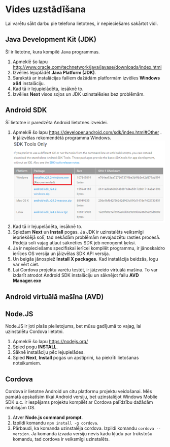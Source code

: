Vides uzstādīšana
======================

Lai varētu sākt darbu pie telefona lietotnes, ir nepieciešams sakārtot vidi.

Java Development Kit (JDK)
------------------------------

Šī ir lietotne, kura kompilē Java programmas.

1. Apmeklē šo lapu http://www.oracle.com/technetwork/java/javase/downloads/index.html
1. Izvēlies lejuplādēt **Java Platform (JDK)**.
1. Sarakstā ar instalācijas failiem dažādām platformām izvēlies **Windows x64** instalāciju.
1. Kad tā ir lejupielādēta, iesāknē to.
1. Izvēlies **Next** visos soļos un JDK uzinstalēsies bez problēmām.

Android SDK
---------------

Šī lietotne ir paredzēta Android lietotnes izveidei.

1. Apmeklē šo lapu https://developer.android.com/sdk/index.html#Other . Ir jāizvēlas rekomendētā programma Windows.
![](img/sdk_installer.png)
1. Kad tā ir lejupelādēta, iesāknē to.
1. Spiežam **Next** un **Install** pogas. Ja JDK ir uzinstalēts veiksmīgi iepriekšējā solī, tad nekādām problēmām nevajadzētu rasties procesā. Pēdējā solī vajag atļaut sāknēties SDK jeb nenoņemt ķeksi.
1. Ja ir nepieciešams specifiskai ierīcei kompilēt programmu, ir jānoskaidro ierīces OS versija un jāizvēlas SDK API versija.
1. Un beigās jānospiež **Install X packages**. Kad instalācija beidzās, logu var vērt ciet.
1. Lai Cordova projektu varētu testēt, ir jāizveido virtuālā mašīna. To var izdarīt atrodot Android SDK instalāciju un sāknējot failu **AVD Manager.exe**

Android virtuālā mašīna (AVD)
-------------------------------

Node.JS
---------------

Node.JS ir ļoti plašs pielietojums, bet mūsu gadījumā to vajag, lai uzinstalētu Cordova lietotni.

1. Apmeklē šo lapu https://nodejs.org/
1. Spied pogu **INSTALL**.
1. Sāknē instalāciju pēc lejupielādes.
1. Spied **Next**, **Install** pogas un apstiprini, ka piekrīti lietošanas noteikumiem.

Cordova
---------------

Cordova ir lietotne Android un citu platformu projektu veidošanai. Mēs pamatā apskatīsim tikai Android versiju, bet uzinstalējot Windows Moblie SDK u.c. ir iespējams projektu kompilēt ar Cordova palīdzību dažādām mobilajām OS.

1. Atver **Node.js command prompt**.
1. Izpildi komandu ```npm install -g cordova```.
1. Pārbaudi, ka komanda uzinstalēja cordova. Izpildi komandu ```cordova --version```. Ja komanda izvada versiju nevis kādu kļūdu par trūkstošu komandu, tad cordova ir veiksmīgi uzinstalēts.
